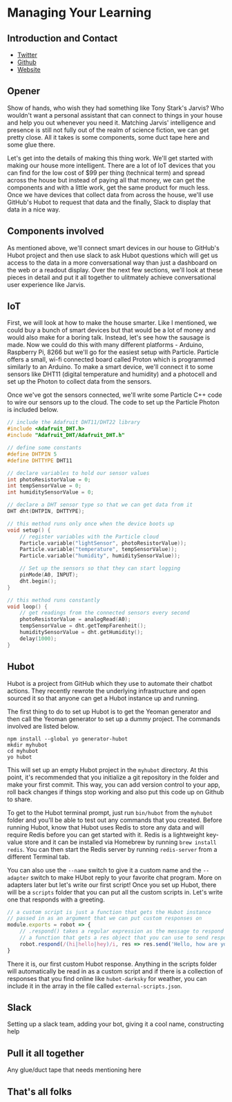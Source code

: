 # Managing Your Learning

## Introduction and Contact

* [Twitter](https://twitter.com/YashdalfTheGray)
* [Github](https://github.com/YashdalfTheGray)
* [Website](https://yashkulshrestha.carrd.co/)

## Opener

Show of hands, who wish they had something like Tony Stark's Jarvis? Who wouldn't want a personal assistant that can connect to things in your house and help you out whenever you need it. Matching Jarvis' intelligence and presence is still not fully out of the realm of science fiction, we can get pretty close. All it takes is some components, some duct tape here and some glue there.

Let's get into the details of making this thing work. We'll get started with making our house more intelligent. There are a lot of IoT devices that you can find for the low cost of $99 per thing (technical term) and spread across the house but instead of paying all that money, we can get the components and with a little work, get the same product for much less. Once we have devices that collect data from across the house, we'll use GitHub's Hubot to request that data and the finally, Slack to display that data in a nice way.

## Components involved

As mentioned above, we'll connect smart devices in our house to GitHub's Hubot project and then use slack to ask Hubot questions which will get us access to the data in a more conversational way than just a dashboard on the web or a readout display. Over the next few sections, we'll look at these pieces in detail and put it all together to ulitmately achieve conversational user experience like Jarvis.

## IoT

First, we will look at how to make the house smarter. Like I mentioned, we could buy a bunch of smart devices but that would be a lot of money and would also make for a boring talk. Instead, let's see how the sausage is made. Now we could do this with many different platforms - Arduino, Raspberry Pi, 8266 but we'll go for the easiest setup with Particle. Particle offers a small, wi-fi connected board called Proton which is programmed similarly to an Arduino. To make a smart device, we'll connect it to some sensors like  DHT11 (digital temperature and humidity) and a photocell and set up the Photon to collect data from the sensors.

Once we've got the sensors connected, we'll write some Particle C++ code to wire our sensors up to the cloud. The code to set up the Particle Photon is included below.

```cpp
// include the Adafruit DHT11/DHT22 library
#include <Adafruit_DHT.h>
#include "Adafruit_DHT/Adafruit_DHT.h"

// define some constants
#define DHTPIN 5
#define DHTTYPE DHT11

// declare variables to hold our sensor values
int photoResistorValue = 0;
int tempSensorValue = 0;
int humiditySensorValue = 0;

// declare a DHT sensor type so that we can get data from it
DHT dht(DHTPIN, DHTTYPE);

// this method runs only once when the device boots up
void setup() {
    // register variables with the Particle cloud
    Particle.variable("lightSensor", photoResistorValue));
    Particle.variable("temperature", tempSensorValue));
    Particle.variable("humidity", humiditySensorValue));

    // Set up the sensors so that they can start logging
    pinMode(A0, INPUT);
    dht.begin();
}

// this method runs constantly
void loop() {
    // get readings from the connected sensors every second
    photoResistorValue = analogRead(A0);
    tempSensorValue = dht.getTempFarenheit();
    humiditySensorValue = dht.getHumidity();
    delay(1000);
}
```

## Hubot

Hubot is a project from GitHub which they use to automate their chatbot actions. They recently rewrote the underlying infrastructure and open sourced it so that anyone can get a Hubot instance up and running.

The first thing to do to set up Hubot is to get the Yeoman generator and then call the Yeoman generator to set up a dummy project. The commands involved are listed below.

```shell
npm install --global yo generator-hubot
mkdir myhubot
cd myhubot
yo hubot
```

This will set up an empty Hubot project in the `myhubot` directory. At this point, it's recommended that you initialize a git repository in the folder and make your first commit. This way, you can add version control to your app, roll back changes if things stop working and also put this code up on Github to share.

To get to the Hubot terminal prompt, just run `bin/hubot` from the `myhubot` folder and you'll be able to test out any commands that you created. Before running Hubot, know that Hubot uses Redis to store any data and will require Redis before you can get started with it. Redis is a lightweight key-value store and it can be installed via Homebrew by running `brew install redis`. You can then start the Redis server by running `redis-server` from a different Terminal tab.

You can also use the `--name` switch to give it a custom name and the `--adapter` switch to make HUbot reply to your favorite chat program. More on adapters later but let's write our first script! Once you set up Hubot, there will be a `scripts` folder that you can put all the custom scripts in. Let's write one that responds with a greeting.

```javascript
// a custom script is just a function that gets the Hubot instance
// passed in as an argument that we can put custom responses on
module.exports = robot => {
    // .respond() takes a regular expression as the message to respond to and
    // a function that gets a res object that you can use to send responses
    robot.respond(/(hi|hello|hey)/i, res => res.send('Hello, how are you?'));
}
```

There it is, our first custom Hubot response. Anything in the scripts folder will automatically be read in as a custom script and if there is a collection of responses that you find online like `hubot-darksky` for weather, you can include it in the array in the file called `external-scripts.json`.

## Slack

Setting up a slack team, adding your bot, giving it a cool name, constructing help

## Pull it all together

Any glue/duct tape that needs mentioning here

## That's all folks

